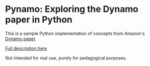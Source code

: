 Pynamo: Exploring the Dynamo paper in Python
============================================

This is a sample Python implementation of concepts from Amazon's
[Dynamo paper](http://s3.amazonaws.com/AllThingsDistributed/sosp/amazon-dynamo-sosp2007.pdf).

[Full description here](http://daviddrysdale.github.io/pynamo/)

Not intended for real use, purely for pedagogical purposes.
